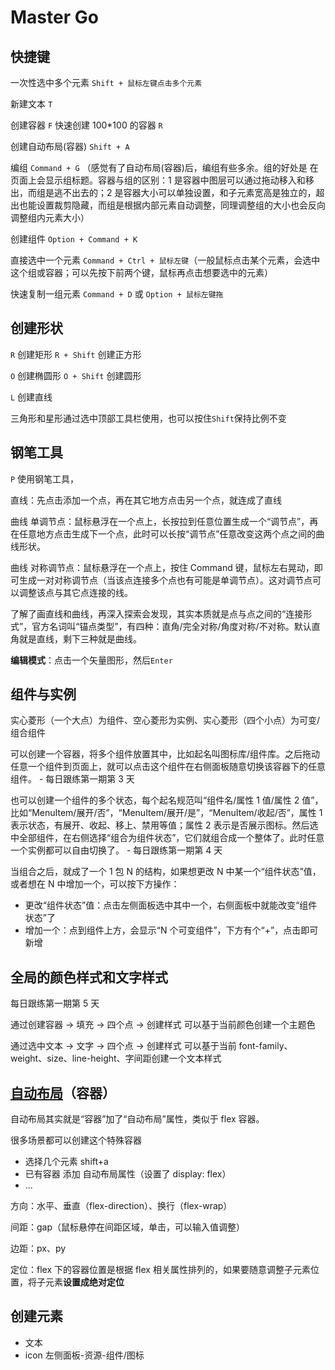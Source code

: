 # Master Go

## 快捷键

一次性选中多个元素 `Shift + 鼠标左键点击多个元素`

新建文本 `T`

创建容器 `F` 快速创建 100\*100 的容器 `R`

创建自动布局(容器) `Shift + A`

编组 `Command + G` （感觉有了自动布局(容器)后，编组有些多余。组的好处是 在页面上会显示组标题。容器与组的区别：1 是容器中图层可以通过拖动移入和移出，而组是逃不出去的；2 是容器大小可以单独设置，和子元素宽高是独立的，超出也能设置裁剪隐藏，而组是根据内部元素自动调整，同理调整组的大小也会反向调整组内元素大小）

创建组件 `Option + Command + K`

直接选中一个元素 `Command + Ctrl + 鼠标左键`（一般鼠标点击某个元素，会选中这个组或容器；可以先按下前两个键，鼠标再点击想要选中的元素）

快速复制一组元素 `Command + D` 或 `Option + 鼠标左键拖`

## 创建形状

`R` 创建矩形 `R + Shift` 创建正方形

`O` 创建椭圆形 `O + Shift` 创建圆形

`L` 创建直线

三角形和星形通过选中顶部工具栏使用，也可以按住`Shift`保持比例不变

## 钢笔工具

`P` 使用钢笔工具，

直线：先点击添加一个点，再在其它地方点击另一个点，就连成了直线

曲线 单调节点：鼠标悬浮在一个点上，长按拉到任意位置生成一个“调节点”，再在任意地方点击生成下一个点，此时可以长按“调节点”任意改变这两个点之间的曲线形状。

曲线 对称调节点：鼠标悬浮在一个点上，按住 Command 键，鼠标左右晃动，即可生成一对对称调节点（当该点连接多个点也有可能是单调节点）。这对调节点可以调整该点与其它点连接的线。

了解了画直线和曲线，再深入探索会发现，其实本质就是点与点之间的“连接形式”，官方名词叫“锚点类型”，有四种：直角/完全对称/角度对称/不对称。默认直角就是直线，剩下三种就是曲线。

**编辑模式**：点击一个矢量图形，然后`Enter`

## 组件与实例

实心菱形（一个大点）为组件、空心菱形为实例、实心菱形（四个小点）为可变/组合组件

可以创建一个容器，将多个组件放置其中，比如起名叫图标库/组件库。之后拖动任意一个组件到页面上，就可以点击这个组件在右侧面板随意切换该容器下的任意组件。 - 每日跟练第一期第 3 天

也可以创建一个组件的多个状态，每个起名规范叫“组件名/属性 1 值/属性 2 值”，比如“MenuItem/展开/否”，“MenuItem/展开/是”，“MenuItem/收起/否”，属性 1 表示状态，有展开、收起、移上、禁用等值；属性 2 表示是否展示图标。然后选中全部组件，在右侧选择“组合为组件状态”，它们就组合成一个整体了。此时任意一个实例都可以自由切换了。 - 每日跟练第一期第 4 天

当组合之后，就成了一个 1 包 N 的结构，如果想更改 N 中某一个“组件状态”值，或者想在 N 中增加一个，可以按下方操作：

- 更改“组件状态”值：点击左侧面板选中其中一个，右侧面板中就能改变“组件状态”了
- 增加一个：点到组件上方，会显示“N 个可变组件”，下方有个“+”，点击即可新增

## 全局的颜色样式和文字样式

每日跟练第一期第 5 天

通过创建容器 -> 填充 -> 四个点 -> 创建样式 可以基于当前颜色创建一个主题色

通过选中文本 -> 文字 -> 四个点 -> 创建样式 可以基于当前 font-family、weight、size、line-height、字间距创建一个文本样式

## [自动布局](https://mastergo.com/help/layer/auto-layout)（容器）

自动布局其实就是“容器”加了“自动布局”属性，类似于 flex 容器。

很多场景都可以创建这个特殊容器

- 选择几个元素 shift+a
- 已有容器 添加 自动布局属性（设置了 display: flex）
- ...

方向：水平、垂直（flex-direction）、换行（flex-wrap）

间距：gap（鼠标悬停在间距区域，单击，可以输入值调整）

边距：px、py

定位：flex 下的容器位置是根据 flex 相关属性排列的，如果要随意调整子元素位置，将子元素**设置成绝对定位**

## 创建元素

- 文本
- icon 左侧面板-资源-组件/图标
